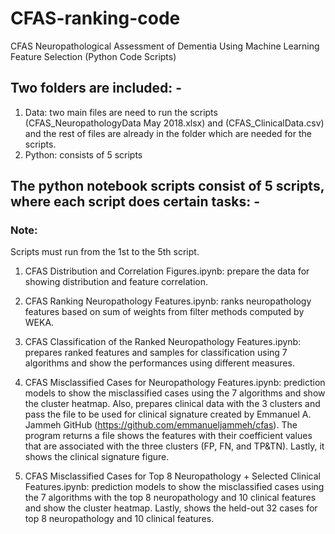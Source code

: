 # CFAS-ranking-code
CFAS Neuropathological Assessment of Dementia Using Machine Learning Feature Selection (Python Code Scripts)

## Two folders are included: -
1. Data: two main files are need to run the scripts (CFAS_NeuropathologyData May 2018.xlsx) and (CFAS_ClinicalData.csv) and the rest of files are already in   		the folder which are needed for the scripts.
2. Python: consists of 5 scripts

## The python notebook scripts consist of 5 scripts, where each script does certain tasks: -
### Note: 
Scripts must run from the 1st to the 5th script.

1. CFAS Distribution and Correlation Figures.ipynb: prepare the data for showing distribution and feature correlation.

2. CFAS Ranking Neuropathology Features.ipynb: ranks neuropathology features based on sum of weights from filter methods computed by WEKA.

3. CFAS Classification of the Ranked Neuropathology Features.ipynb: prepares ranked features and samples for classification using 7 algorithms and show the performances using different measures.

4. CFAS Misclassified Cases for Neuropathology Features.ipynb: prediction models to show the misclassified cases using the 7 algorithms and show the cluster 	heatmap. Also, prepares clinical data with the 3 clusters and pass the file to be used for clinical signature created by Emmanuel A. Jammeh GitHub 		(https://github.com/emmanueljammeh/cfas). The program returns a file shows the features with their coefficient values that are associated with the three 	clusters (FP, FN, and TP&TN). Lastly, it shows the clinical signature figure.

5. CFAS Misclassified Cases for Top 8 Neuropathology + Selected Clinical Features.ipynb: prediction models to show the misclassified cases using the 7 		algorithms with the top 8 neuropathology and 10 clinical features and show the cluster heatmap. Lastly, shows the held-out 32 cases for top 8 neuropathology and 10 clinical features.
